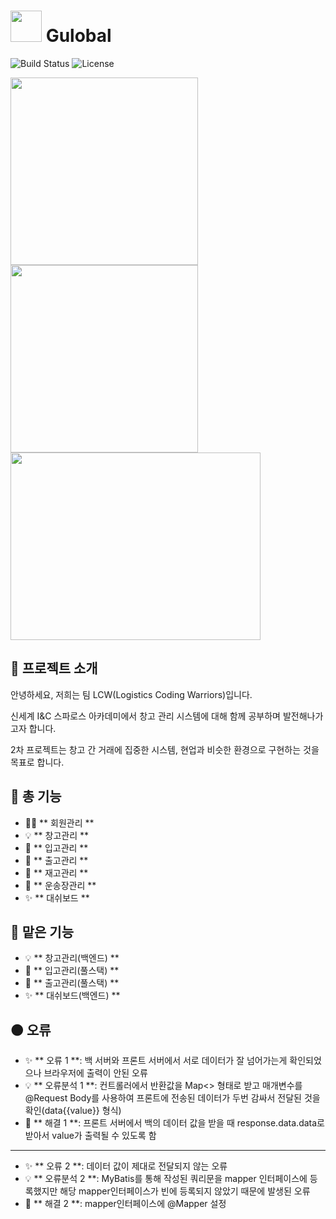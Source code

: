# <img src="https://github.com/user-attachments/assets/a9726406-91b9-41a6-8843-48e27123a427" width="50" height="50"/> Gulobal

![Build Status](https://img.shields.io/badge/-java-brightgreen)
![License](https://img.shields.io/badge/-React-blue)

<img src="https://github.com/user-attachments/assets/072cfbcb-f5c8-41fd-848f-2a8db066308b"  width="300" height="300"/>
<img src="https://github.com/user-attachments/assets/305c0389-c6c5-4510-9ad1-2913c1f474f7"  width="300" height="300"/>
<img src="https://github.com/user-attachments/assets/1aff0f16-c30d-4907-a332-27f27cc800fc"  width="400" height="300"/>

## 🚀 프로젝트 소개

안녕하세요, 저희는 팀 LCW(Logistics Coding Warriors)입니다. 


신세계 I&C 스파로스 아카데미에서 창고 관리 시스템에 대해 함께 공부하며 발전해나가고자 합니다.


2차 프로젝트는 창고 간 거래에 집중한 시스템, 현업과 비슷한 환경으로 구현하는 것을 목표로 합니다.


## 🔴 총 기능

- 👨‍👧 ** 회원관리 **  
- 💡 ** 창고관리 **
- 🚀 ** 입고관리 **
- 💫 ** 출고관리 **
- 🌟 ** 재고관리 **
- 🔎 ** 운송장관리 **
- ✨ ** 대쉬보드 **

## 🔴 맡은 기능

- 💡 ** 창고관리(백엔드) **
- 🚀 ** 입고관리(풀스택) **
- 💫 ** 출고관리(풀스택) **
- ✨ ** 대쉬보드(백엔드) **


## 🟠 오류

- ✨ ** 오류 1 **: 백 서버와 프론트 서버에서 서로 데이터가 잘 넘어가는게 확인되었으나 브라우저에 출력이 안된 오류
- 💡 ** 오류분석 1 **: 컨트롤러에서 반환값을 Map<> 형태로 받고 매개변수를 @Request Body를 사용하여 프론트에 전송된 데이터가 두번 감싸서 전달된 것을 확인(data{{value}} 형식)
- 🚀 ** 해결 1 **: 프론트 서버에서 백의 데이터 값을 받을 때 response.data.data로 받아서 value가 출력될 수 있도록 함
--------------
- ✨ ** 오류 2 **: 데이터 값이 제대로 전달되지 않는 오류
- 💡 ** 오류분석 2 **: MyBatis를 통해 작성된 쿼리문을 mapper 인터페이스에 등록했지만 해당 mapper인터페이스가 빈에 등록되지 않았기 때문에 발생된 오류 
- 🚀 ** 해결 2 **: mapper인터페이스에 @Mapper 설정
